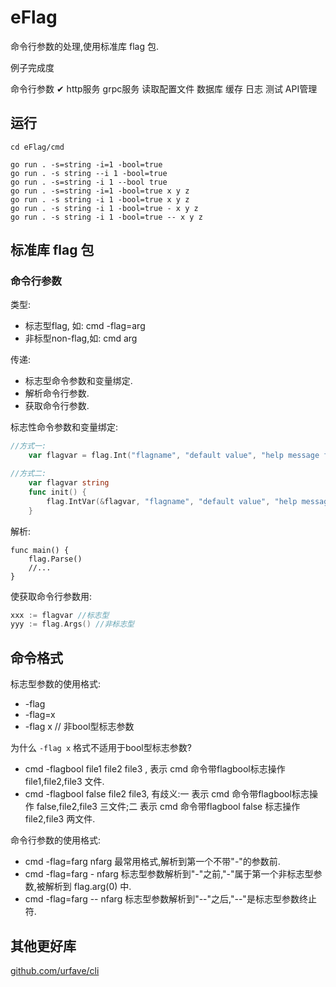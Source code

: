 # eFlag

命令行参数的处理,使用标准库 flag 包.

例子完成度

命令行参数 ✔
http服务
grpc服务
读取配置文件
数据库
缓存
日志
测试
API管理

## 运行

```
cd eFlag/cmd

go run . -s=string -i=1 -bool=true
go run . -s string --i 1 -bool=true
go run . -s=string -i 1 --bool true
go run . -s=string -i=1 -bool=true x y z
go run . -s string -i 1 -bool=true x y z
go run . -s string -i 1 -bool=true - x y z
go run . -s string -i 1 -bool=true -- x y z
```

## 标准库 flag 包

### 命令行参数

类型:

- 标志型flag, 如: cmd -flag=arg
- 非标型non-flag,如: cmd arg

传递:

- 标志型命令参数和变量绑定.
- 解析命令行参数.
- 获取命令行参数.

标志性命令参数和变量绑定:

```go
//方式一:
    var flagvar = flag.Int("flagname", "default value", "help message for flagname")

//方式二:
    var flagvar string
    func init() {
        flag.IntVar(&flagvar, "flagname", "default value", "help message for flagname")
    }
```
解析:
```
func main() {
    flag.Parse()
    //...
}
```

使获取命令行参数用:

```go
xxx := flagvar //标志型
yyy := flag.Args() //非标志型
```

## 命令格式

标志型参数的使用格式:

- -flag
- -flag=x
- -flag x  // 非bool型标志参数

为什么 `-flag x` 格式不适用于bool型标志参数?

- cmd -flagbool file1 file2 file3 , 表示 cmd 命令带flagbool标志操作 file1,file2,file3 文件.
- cmd -flagbool false  file2 file3, 有歧义:一 表示 cmd 命令带flagbool标志操作 false,file2,file3 三文件;二 表示 cmd 命令带flagbool false 标志操作 file2,file3 两文件.

命令行参数的使用格式:

- cmd -flag=farg nfarg
最常用格式,解析到第一个不带"-"的参数前.
- cmd -flag=farg - nfarg
标志型参数解析到"-"之前,"-"属于第一个非标志型参数,被解析到 flag.arg(0) 中.
- cmd -flag=farg -- nfarg
标志型参数解析到"--"之后,"--"是标志型参数终止符.

## 其他更好库

[github.com/urfave/cli][31]

[31]:https://github.com/urfave/cli
